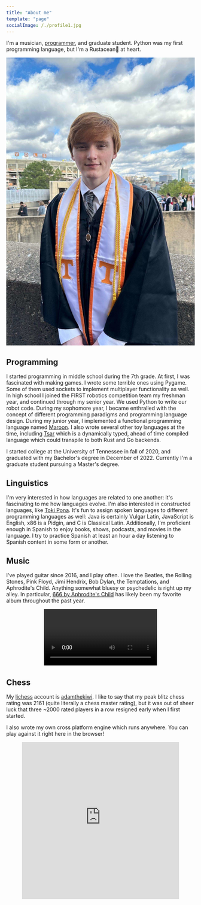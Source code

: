 ```yaml
---
title: "About me"
template: "page"
socialImage: /./profile1.jpg
---
```


I'm a musician, [programmer](https://github.com/adam-mcdaniel), and graduate student. Python was my first programming language, but I'm a Rustacean🦀 at heart.

<a href="https://adam-mcdaniel.github.io/"><img src="./profile1.jpg" alt="Me"/></a>

## Programming

I started programming in middle school during the 7th grade. At first, I was fascinated with making games. I wrote some terrible ones using Pygame. Some of them used sockets to implement multiplayer functionality as well. In high school I joined the FIRST robotics competition team my freshman year, and continued through my senior year. We used Python to write our robot code. During my sophomore year, I became enthralled with the concept of different programming paradigms and programming language design. During my junior year, I implemented a functional programming language named [Maroon](https://github.com/adam-mcdaniel/maroon). I also wrote several other toy languages at the time, including [Tsar](https://github.com/adam-mcdaniel/tsar) which is a dynamically typed, ahead of time compiled language which could transpile to both Rust and Go backends.

I started college at the University of Tennessee in fall of 2020, and graduated with my Bachelor's degree in December of 2022. Currently I'm a graduate student pursuing a Master's degree.

## Linguistics

I'm very interested in how languages are related to one another: it's fascinating to me how languages evolve. I'm also interested in constructed languages, like [Toki Pona](https://en.wikipedia.org/wiki/Toki_Pona). It's fun to assign spoken languages to different programming languages as well: Java is certainly Vulgar Latin, JavaScript is English, x86 is a Pidgin, and C is Classical Latin. Additionally, I'm proficient enough in Spanish to enjoy books, shows, podcasts, and movies in the language. I try to practice Spanish at least an hour a day listening to Spanish content in some form or another.

## Music

I've played guitar since 2016, and I play often. I love the Beatles, the Rolling Stones, Pink Floyd, Jimi Hendrix, Bob Dylan, the Temptations, and Aphrodite's Child. Anything somewhat bluesy or psychedelic is right up my alley. In particular, [666 by Aphrodite's Child](https://open.spotify.com/album/2lWDphDAlgk8PNdODreJwv?si=_SmyNGqiRyyl6ib1HxcKoA) has likely been my favorite album throughout the past year.

<center>
    <video width="60%" controls>
        <source src="./media/junk.webm" type="video/webm">
        Your browser does not support the video tag.
    </video>
</center>

## Chess

My [lichess](https://lichess.org) account is [adamthekiwi](https://lichess.org/@/adamthekiwi). I like to say that my peak blitz chess rating was 2161 (quite literally a chess master rating), but it was out of sheer luck that three ~2000 rated players in a row resigned early when I first started.

I also wrote my own cross platform engine which runs anywhere. You can play against it right here in the browser!

<center>
    <embed type="text/html" src="https://adam-mcdaniel.github.io/chess-engine/examples/chess-web/chess-best.html" width="420" height="420"/>
</center>